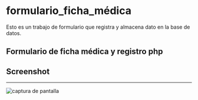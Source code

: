 # formulario_ficha_médica
Esto es un trabajo de formulario que registra y almacena dato en la base de datos.

## Formulario de ficha médica y registro php
## Screenshot
---
![captura de pantalla](http://imgfz.com/i/A2Qid3p.jpeg)
